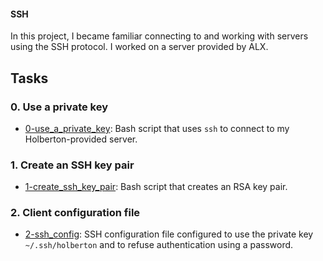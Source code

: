 #### SSH

In this project, I became familiar connecting to and working with servers using the SSH protocol. I worked on a server provided by ALX.

## Tasks

### 0. Use a private key
- [0-use_a_private_key](./0-use_a_private_key): Bash script that uses `ssh` to connect to my Holberton-provided server.

### 1. Create an SSH key pair
- [1-create_ssh_key_pair](./1-create_ssh_key_pair): Bash script that creates an RSA key pair.

### 2. Client configuration file
- [2-ssh_config](./2-ssh_config): SSH configuration file configured to use the private key `~/.ssh/holberton` and to refuse authentication using a password.